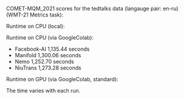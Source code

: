 COMET-MQM_2021 scores for the tedtalks data (langauge pair: en-ru)(WMT-21 Metrics task):

Runtime on CPU (local):

Runtime on CPU (via GoogleColab):

- Facebook-AI 1,135.44 seconds
- Manifold 1,300.06 seconds
- Nemo 1,252.70 seconds
- NiuTrans 1,273.28 seconds

Runtime on GPU (via GoogleColab, standard):

The time varies with each run.
